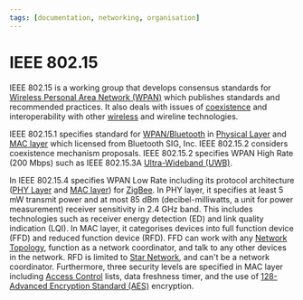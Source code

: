 ```yaml
---
tags: [documentation, networking, organisation]
---
```


# IEEE 802.15

IEEE 802.15 is a working group that develops consensus standards for
[Wireless Personal Area Network (WPAN)](202303292149.md) which publishes
standards and recommended practices. It also deals with issues of
[coexistence](202304271759.md) and interoperability with other
[wireless](202303301607.md) and wireline technologies.

IEEE 802.15.1 specifies standard for [WPAN/Bluetooth](202304212236.md) in
[Physical Layer](202206131647.md) and [MAC layer](202303301623.md) which
licensed from Bluetooth SIG, Inc. IEEE 802.15.2 considers coexistence mechanism
proposals. IEEE 802.15.2 specifies WPAN High Rate (200 Mbps) such as IEEE
802.15.3A [Ultra-Wideband (UWB)](202305041147.md).

In IEEE 802.15.4 specifies WPAN Low Rate including its protocol architecture
([PHY Layer](202206131647.md) and [MAC layer](202303301623.md)) for
[ZigBee](202304271806.md). In PHY layer, it specifies at least 5 mW transmit
power and at most 85 dBm (decibel-milliwatts, a unit for power measurement)
receiver sensitivity in 2.4 GHz band. This includes technologies such as
receiver energy detection (ED) and link quality indication (LQI). In MAC layer,
it categorises devices into full function device (FFD) and reduced function
device (RFD). FFD can work with any [Network Topology](202304211303.md),
function as a network coordinator, and talk to any other devices in the network.
RFD is limited to [Star Network](202304211316.md), and can't be a network
coordinator. Furthermore, three security levels are specified in MAC layer
including [Access Control](202210022203.md) lists, data freshness timer, and the
use of [128-Advanced Encryption Standard (AES)](202209012213.md) encryption.
